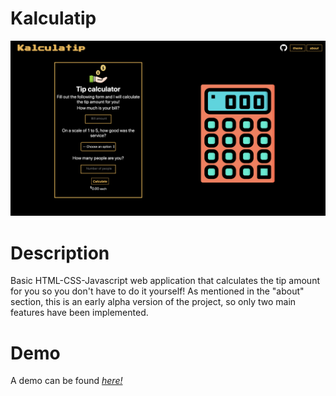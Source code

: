 # Kalculatip

![Preview](/images/preview.png)

# Description
Basic HTML-CSS-Javascript web application that calculates the tip amount for you so you don't have to do it yourself! As mentioned in the "about" section, this is an early alpha version of the project, so only two main features have been implemented. 

# Demo
A demo can be found
*[here!](https://bkenza.github.io/kalculatip/)*
